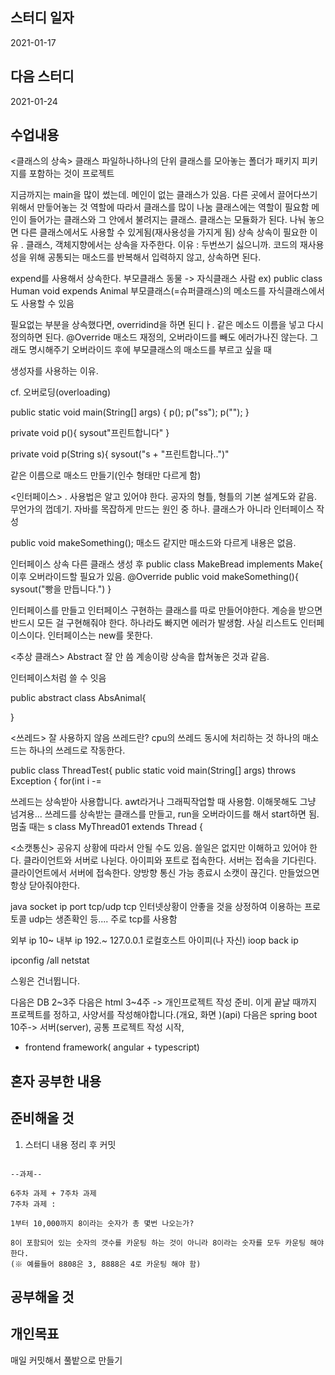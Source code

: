 스터디 일자
------
2021-01-17

다음 스터디
-----
2021-01-24

수업내용
------

<클래스의 상속>
클래스
파일하나하나의 단위
클래스를 모아놓는 폴더가 패키지
피키지를 포함하는 것이 프로젝트

지금까지는 main을 많이 썼는데. 메인이 없는 클래스가 있음. 다른 곳에서 끌어다쓰기 위해서 만듷어놓는 것
역할에 따라서 클래스를 많이 나눔
클래스에는 역할이 필요함
메인이 들어가는 클래스와 그 안에서 불려지는 클래스. 클래스는 모듈화가 된다. 나눠 놓으면 다른 클래스에서도 사용할 수 있게됨(재사용성을 가지게 됨)
상속
상속이 필요한 이유 . 클래스, 객체지향에서는 상속을 자주한다. 이유 : 두번쓰기 싫으니까. 코드의 재사용성을 위해
공통되는 매소드를 반복해서 입력하지 않고, 상속하면 된다.

expend를 사용해서 상속한다. 부모클래스 동물 -> 자식클래스 사람
ex)
public class Human void expends Animal
부모클래스(=슈퍼클래스)의 메소드를 자식클래스에서도 사용할 수 있음

필요없는 부분을 상속했다면, overridind을 하면 된디ㅏ.
같은 메소드 이름을 넣고 다시 정의하면 된다.
@Override  매소드 재정의, 오버라이드를 빼도 에러가나진 않는다. 그래도 명시해주기
오버라이드 후에 부모클래스의 매소드를 부르고 싶을 때

생성자를 사용하는 이유.

cf. 오버로딩(overloading)

public static void main(String[] args) {
	p();
	p("ss");
	p("");
}

private void p(){
sysout"프린트합니다"
}

private void p(String s){
sysout("s + "프린트합니다..")"

같은 이름으로 매소드 만들기(인수 형태만 다르게 함)


<인터페이스>
. 사용법은 알고 있어야 한다. 공자의 형틀, 형틀의 기본 설계도와 같음. 무언가의 껍데기. 자바를 목잡하게 만드는 원인 중 하나.
클래스가 아니라 인터페이스 작성

public void makeSomething();
매소드 같지만 매소드와 다르게 내용은 없음.

인터페이스 상속
다른 클래스 생성 후
public class MakeBread implements Make{
	이후 오버라이드할 필요가 있음.
	@Override
	public void makeSomething(){
	sysout("빵을 만듭니다.")
	}

인터페이스를 만들고 인터페이스 구현하는 클래스를 따로 만들어야한다.
계승을 받으면 반드시 모든 걸 구현해줘야 한다. 하나라도 빠지면 에러가 발생함.
사실 리스트도 인터페이스이다.
인터페이스는 new를 못한다.

<추상 클래스> Abstract 잘 안 씀
계송이랑 상속을 합쳐놓은 것과 같음.

인터페이스처럼 쓸 수 잇음

public abstract class AbsAnimal{

}

<쓰레드> 잘 사용하지 않음
쓰레드란?  cpu의 쓰레드
동시에 처리하는 것
하나의 매소드는 하나의 쓰레드로 작동한다.

public class ThreadTest{
	public static void main(String[] args) throws Exception {
		for(int i -=

쓰레드는 상속받아 사용합니다.
awt라거나 그래픽작업할 때 사용함.
이해못해도 그냥 넘겨용... 쓰레드를 상속받는 클래스를 만들고, run을 오버라이드를 해서 start하면 됨. 멈출 때는 s
class MyThread01 extends Thread {


<소캣통신>
공유지 상황에 따라서 안될 수도 있음. 쓸일은 없지만 이해하고 있어야 한다.
클라이언트와 서버로 나뉜다.
아이피와 포트로 접속한다.
서버는 접속을 기다린다. 클라이언트에서 서버에 접속한다. 양방향 통신 가능
종료시 소캣이 끊긴다.
만들었으면 항상 닫아줘야한다.

java socket
ip
port
tcp/udp
tcp 인터넷상황이 안좋을 것을 상정하여 이용하는 프로토콜
udp는 생존확인 등.... 주로 tcp를 사용함

외부 ip 10~
내부 ip 192.~
127.0.0.1 로컬호스트 아이피(나 자신) ioop back ip

ipconfig /all
netstat


스윙은 건너뜁니다.

다음은 DB 2~3주
다음은 html 3~4주 -> 개인프로젝트 작성 준비. 이게 끝날 때까지 프로젝트를 정하고, 사양서를 작성해야합니다.(개요, 화면 )(api)
다음은 spring boot 10주-> 서버(server), 공통 프로젝트 작성 시작,

+ frontend framework( angular + typescript)




혼자 공부한 내용
------


준비해올 것
---------
1. 스터디 내용 정리 후 커밋

```

--과제--

6주차 과제 + 7주차 과제
7주차 과제 :

1부터 10,000까지 8이라는 숫자가 총 몇번 나오는가?

8이 포함되어 있는 숫자의 갯수를 카운팅 하는 것이 아니라 8이라는 숫자를 모두 카운팅 해야 한다.
(※ 예를들어 8808은 3, 8888은 4로 카운팅 해야 함)

```

공부해올 것
--------

개인목표
-------
매일 커밋해서 풀밭으로 만들기


